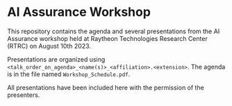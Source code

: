 # AI Assurance Workshop
This repository contains the agenda and several presentations from the AI Assurance workshop held at Raytheon Technologies Research Center (RTRC) on August 10th 2023.

Presentations are organized using `<talk_order_on_agenda>_<name(s)>_<affiliation>.<extension>`. The agenda is in the file named `Workshop_Schedule.pdf`.

All presentations have been included here with the permission of the presenters.
